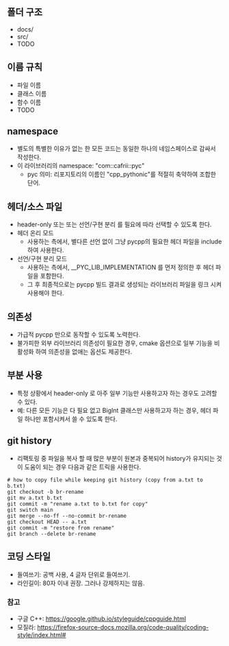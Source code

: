 
## 폴더 구조
- docs/
- src/
- TODO

## 이름 규칙
- 파일 이름
- 클래스 이름
- 함수 이름
- TODO

## namespace
- 별도의 특별한 이유가 없는 한 모든 코드는 동일한 하나의 네임스페이스로 감싸서 작성한다.
- 이 라이브러리의 namespace: "com::cafrii::pyc"
  - pyc 의미: 리포지토리의 이름인 "cpp_pythonic"를 적절히 축약하여 조합한 단어.

## 헤더/소스 파일
- header-only 또는 또는 선언/구현 분리 를 필요에 따라 선택할 수 있도록 한다.
- 헤더 온리 모드
  - 사용하는 측에서, 별다른 선언 없이 그냥 pycpp의 필요한 헤더 파일을 include 하여 사용한다.
- 선언/구현 분리 모드
  - 사용하는 측에서, __PYC_LIB_IMPLEMENTATION 를 먼저 정의한 후 헤더 파일을 포함한다.
  - 그 후 최종적으로는 pycpp 빌드 결과로 생성되는 라이브러리 파일을 링크 시켜 사용해야 한다.

## 의존성
- 가급적 pycpp 만으로 동작할 수 있도록 노력한다.
- 불가피한 외부 라이브러리 의존성이 필요한 경우, cmake 옵션으로 일부 기능을 비활성화 하여 의존성을 없애는 옵션도 제공한다.

## 부분 사용
- 특정 상황에서 header-only 로 아주 일부 기능만 사용하고자 하는 경우도 고려할 수 있다.
- 예: 다른 모든 기능은 다 필요 없고 BigInt 클래스만 사용하고자 하는 경우, 헤더 파일 하나만 포함시켜서 쓸 수 있도록 한다.

## git history
- 리팩토링 중 파일을 복사 할 때 많은 부분이 원본과 중복되어 history가 유지되는 것이 도움이 되는 경우 다음과 같은 트릭을 사용한다.
```
# how to copy file while keeping git history (copy from a.txt to b.txt)
git checkout -b br-rename
git mv a.txt b.txt
git commit -m "rename a.txt to b.txt for copy"
git switch main
git merge --no-ff --no-commit br-rename
git checkout HEAD -- a.txt
git commit -m "restore from rename"
git branch --delete br-rename
```


## 코딩 스타일

- 들여쓰기: 공백 사용, 4 글자 단위로 들여쓰기.
- 라인길이: 80자 이내 권장. 그러나 강제하지는 않음.

### 참고
- 구글 C++: https://google.github.io/styleguide/cppguide.html
- 모질라: https://firefox-source-docs.mozilla.org/code-quality/coding-style/index.html#

